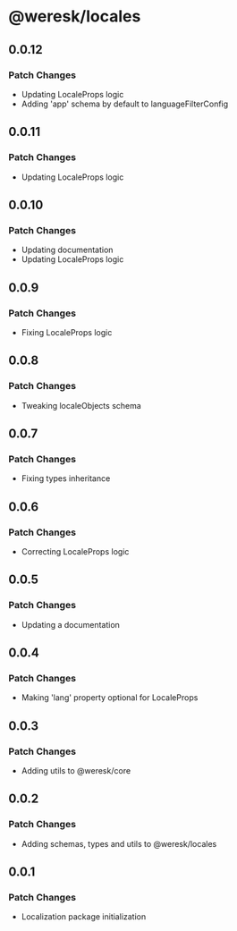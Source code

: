 # @weresk/locales

## 0.0.12

### Patch Changes

- Updating LocaleProps logic
- Adding 'app' schema by default to languageFilterConfig

## 0.0.11

### Patch Changes

- Updating LocaleProps logic

## 0.0.10

### Patch Changes

- Updating documentation
- Updating LocaleProps logic

## 0.0.9

### Patch Changes

- Fixing LocaleProps logic

## 0.0.8

### Patch Changes

- Tweaking localeObjects schema

## 0.0.7

### Patch Changes

- Fixing types inheritance

## 0.0.6

### Patch Changes

- Correcting LocaleProps logic

## 0.0.5

### Patch Changes

- Updating a documentation

## 0.0.4

### Patch Changes

- Making 'lang' property optional for LocaleProps

## 0.0.3

### Patch Changes

- Adding utils to @weresk/core

## 0.0.2

### Patch Changes

- Adding schemas, types and utils to @weresk/locales

## 0.0.1

### Patch Changes

- Localization package initialization
